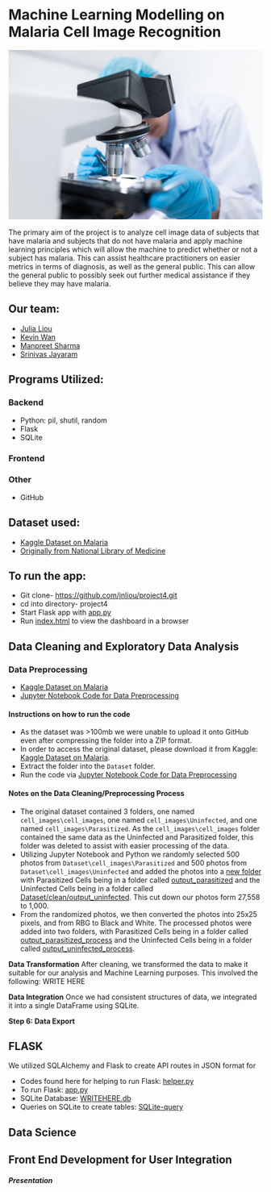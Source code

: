 # Machine Learning Modelling on Malaria Cell Image Recognition
![!\[science\](https://images.pexels.com/photos/3938022/pexels-photo-3938022.jpeg?auto=compress&cs=tinysrgb&w=1260&h=750&dpr=1g)](Dataset/science.jpg)

The primary aim of the project is to analyze cell image data of subjects that have malaria and subjects that do not have malaria and apply machine learning principles which will allow the machine to predict whether or not a subject has malaria. This can assist healthcare practitioners on easier metrics in terms of diagnosis, as well as the general public. This can allow the general public to possibly seek out further medical assistance if they believe they may have malaria.

## Our team:
* [Julia Liou](https://github.com/jnliou) 
* [Kevin Wan](https://github.com/zRandgris) 
* [Manpreet Sharma](https://github.com/mehpree)
* [Srinivas Jayaram](https://github.com/srinivasj1987) 

## Programs Utilized:

### Backend 
* Python: pil, shutil, random
* Flask
* SQLite

### Frontend
 
### Other
* GitHub

## Dataset used:
* [Kaggle Dataset on Malaria](https://www.kaggle.com/datasets/iarunava/cell-images-for-detecting-malaria) 
* [Originally from National Library of Medicine](https://lhncbc.nlm.nih.gov/LHC-downloads/downloads.html#malaria-datasets)

## To run the app:

* Git clone- https://github.com/jnliou/project4.git 
* cd into directory- project4 
* Start Flask app with [app.py](app.py)
* Run [index.html](index.html) to view the dashboard in a browser

## Data Cleaning and Exploratory Data Analysis

### Data Preprocessing 
* [Kaggle Dataset on Malaria](https://www.kaggle.com/datasets/iarunava/cell-images-for-detecting-malaria) 
* [Jupyter Notebook Code for Data Preprocessing](<data_preprocess.ipynb>)

#### Instructions on how to run the code

- As the dataset was >100mb we were unable to upload it onto GitHub even after compressing the folder into a ZIP format.
- In order to access the original dataset, please download it from Kaggle: [Kaggle Dataset on Malaria](https://www.kaggle.com/datasets/iarunava/cell-images-for-detecting-malaria).
- Extract the folder into the ```Dataset``` folder.
- Run the code via [Jupyter Notebook Code for Data Preprocessing](<data_preprocess.ipynb>) 

#### Notes on the Data Cleaning/Preprocessing Process
* The original dataset contained 3 folders, one named ```cell_images\cell_images```, one named ```cell_images\Uninfected```, and one named ```cell_images\Parasitized```. As the ```cell_images\cell_images``` folder contained the same data as the Uninfected and Parasitized folder, this folder was deleted to assist with easier processing of the data. 
* Utilizing Jupyter Notebook and Python we randomly selected 500 photos from ```Dataset\cell_images\Parasitized``` and 500 photos from ```Dataset\cell_images\Uninfected``` and added the photos into a [new folder](Dataset/clean) with Parasitized Cells being in a folder called [output_parasitized](Dataset/clean/output_parasitized) and the Uninfected Cells being in a folder called [Dataset/clean/output_uninfected](Dataset/clean/output_uninfected). This cut down our photos form 27,558 to 1,000. 
* From the randomized photos, we then converted the photos into 25x25 pixels, and from RBG to Black and White. The processed photos were added into two folders, with Parasitized Cells being in a folder called [output_parasitized_process](Dataset/clean/output_parasitized_process) and the Uninfected Cells being in a folder called [output_uninfected_process](Dataset/clean/output_uninfected_process).


**Data Transformation**
After cleaning, we transformed the data to make it suitable for our analysis and Machine Learning purposes. This involved the following:
WRITE HERE 

**Data Integration**
Once we had consistent structures of data, we integrated it into a single DataFrame using SQLite.

**Step 6: Data Export**


## FLASK 

We utilized SQLAlchemy and Flask to create API routes in JSON format for 

* Codes found here for helping to run Flask: [helper.py](helper.py)
* To run Flask: [app.py](app.py)
* SQLite Database: [WRITEHERE.db](project3.db)
* Queries on SQLite to create tables: [SQLite-query](sqlite-query)

## Data Science

## Front End Development for User Integration


##### Presentation

